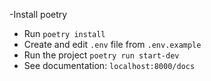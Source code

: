 -Install poetry
- Run `poetry install`
- Create and edit `.env` file from `.env.example`
- Run the project `poetry run start-dev`
- See documentation: `localhost:8000/docs`